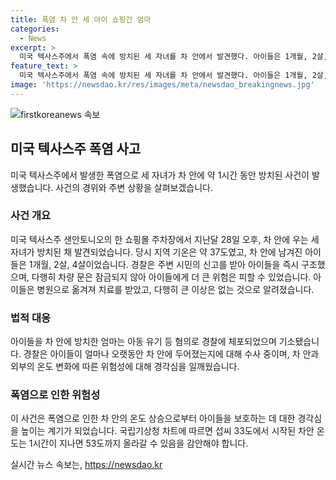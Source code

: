 ```yaml
---
title: 폭염 차 안 세 아이 쇼핑간 엄마
categories:
  - News
excerpt: >
  미국 텍사스주에서 폭염 속에 방치된 세 자녀를 차 안에서 발견했다. 아이들은 1개월, 2살, 4살이었고 외부기온은 37도 약 50분간 차 안에 있었다. 차 안에서의 온도는 53도까지 올라갈 수 있는데, 다행히 인근 행인이 신고하여 아이들은 즉시 구조됐다. 경찰은 엄마를 체포하고 아동 유기 등의 혐의로 기소했다. 아이들은 병원으로 옮겨져 치료를 받았고 건강에 큰 이상은 없는 것으로 알려졌다. #미국 #폭염 #아동유기 #샌안토니오
feature_text: >
  미국 텍사스주에서 폭염 속에 방치된 세 자녀를 차 안에서 발견했다. 아이들은 1개월, 2살, 4살이었고 외부기온은 37도 약 50분간 차 안에 있었다. 차 안에서의 온도는 53도까지 올라갈 수 있는데, 다행히 인근 행인이 신고하여 아이들은 즉시 구조됐다. 경찰은 엄마를 체포하고 아동 유기 등의 혐의로 기소했다. 아이들은 병원으로 옮겨져 치료를 받았고 건강에 큰 이상은 없는 것으로 알려졌다. #미국 #폭염 #아동유기 #샌안토니오
image: 'https://newsdao.kr/res/images/meta/newsdao_breakingnews.jpg'
---
```


<p><img src="https://newsdao.kr/res/images/meta/newsdao_breakingnews.jpg" alt="firstkoreanews 속보" /></p>

<h2 data-ke-size="size26">미국 텍사스주 폭염 사고</h2>

<p data-ke-size="size16">미국 텍사스주에서 발생한 폭염으로 세 자녀가 차 안에 약 1시간 동안 방치된 사건이 발생했습니다. 사건의 경위와 주변 상황을 살펴보겠습니다.</p>

<h3>사건 개요</h3>

<p data-ke-size="size16">미국 텍사스주 샌안토니오의 한 쇼핑몰 주차장에서 지난달 28일 오후, 차 안에 우는 세 자녀가 방치된 채 발견되었습니다. 당시 지역 기온은 약 37도였고, 차 안에 남겨진 아이들은 1개월, 2살, 4살이었습니다. 경찰은 주변 시민의 신고를 받아 아이들을 즉시 구조했으며, 다행히 차량 문은 잠금되지 않아 아이들에게 더 큰 위험은 피할 수 있었습니다. 아이들은 병원으로 옮겨져 치료를 받았고, 다행히 큰 이상은 없는 것으로 알려졌습니다.</p>

<h3>법적 대응</h3>

<p data-ke-size="size16">아이들을 차 안에 방치한 엄마는 아동 유기 등 혐의로 경찰에 체포되었으며 기소됐습니다. 경찰은 아이들이 얼마나 오랫동안 차 안에 두어졌는지에 대해 수사 중이며, 차 안과 외부의 온도 변화에 따른 위험성에 대해 경각심을 일깨웠습니다.</p>

<h3>폭염으로 인한 위험성</h3>

<p data-ke-size="size16">이 사건은 폭염으로 인한 차 안의 온도 상승으로부터 아이들을 보호하는 데 대한 경각심을 높이는 계기가 되었습니다. 국립기상청 차트에 따르면 섭씨 33도에서 시작된 차안 온도는 1시간이 지나면 53도까지 올라갈 수 있음을 감안해야 합니다.</p>
실시간 뉴스 속보는, <a href="https://newsdao.kr" rel="dofollow">https://newsdao.kr</a>


